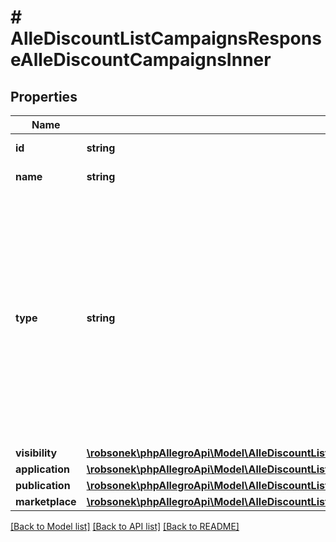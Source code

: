 # # AlleDiscountListCampaignsResponseAlleDiscountCampaignsInner

## Properties

Name | Type | Description | Notes
------------ | ------------- | ------------- | -------------
**id** | **string** | The id of the campaign. | [optional]
**name** | **string** | Name of the campaign. | [optional]
**type** | **string** | Field providing info about the type of the campaign. Two possible values:   - SOURCING - no additional requirements.   - DISCOUNT - requires price lower than the lowest from 30 days, created badge has crossed out price. | [optional]
**visibility** | [**\robsonek\phpAllegroApi\Model\AlleDiscountListCampaignsResponseAlleDiscountCampaignsInnerVisibility**](AlleDiscountListCampaignsResponseAlleDiscountCampaignsInnerVisibility.md) |  | [optional]
**application** | [**\robsonek\phpAllegroApi\Model\AlleDiscountListCampaignsResponseAlleDiscountCampaignsInnerApplication**](AlleDiscountListCampaignsResponseAlleDiscountCampaignsInnerApplication.md) |  | [optional]
**publication** | [**\robsonek\phpAllegroApi\Model\AlleDiscountListCampaignsResponseAlleDiscountCampaignsInnerPublication**](AlleDiscountListCampaignsResponseAlleDiscountCampaignsInnerPublication.md) |  | [optional]
**marketplace** | [**\robsonek\phpAllegroApi\Model\AlleDiscountListCampaignsResponseAlleDiscountCampaignsInnerMarketplace**](AlleDiscountListCampaignsResponseAlleDiscountCampaignsInnerMarketplace.md) |  | [optional]

[[Back to Model list]](../../README.md#models) [[Back to API list]](../../README.md#endpoints) [[Back to README]](../../README.md)
